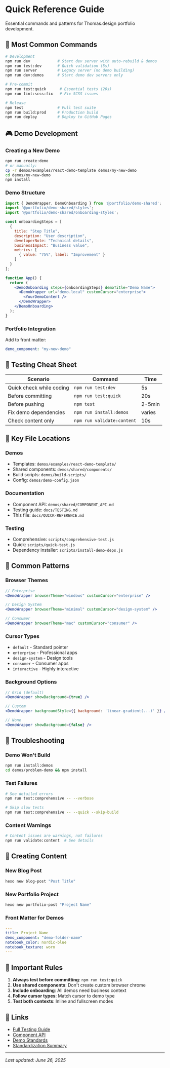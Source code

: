 # Quick Reference Guide

Essential commands and patterns for Thomas.design portfolio development.

## 🚀 Most Common Commands

```bash
# Development
npm run dev            # Start dev server with auto-rebuild & demos
npm run test:dev       # Quick validation (5s)
npm run server         # Legacy server (no demo building)
npm run dev:demos      # Start demo dev servers only

# Pre-commit
npm run test:quick      # Essential tests (20s)
npm run lint:scss:fix   # Fix SCSS issues

# Release
npm test               # Full test suite
npm run build:prod     # Production build
npm run deploy         # Deploy to GitHub Pages
```

## 🎮 Demo Development

### Creating a New Demo
```bash
npm run create:demo
# or manually:
cp -r demos/examples/react-demo-template demos/my-new-demo
cd demos/my-new-demo
npm install
```

### Demo Structure
```jsx
import { DemoWrapper, DemoOnboarding } from '@portfolio/demo-shared';
import '@portfolio/demo-shared/styles';
import '@portfolio/demo-shared/onboarding-styles';

const onboardingSteps = [
  {
    title: "Step Title",
    description: "User description",
    developerNote: "Technical details",
    businessImpact: "Business value",
    metrics: [
      { value: "75%", label: "Improvement" }
    ]
  }
];

function App() {
  return (
    <DemoOnboarding steps={onboardingSteps} demoTitle="Demo Name">
      <DemoWrapper url="demo.local" customCursor="enterprise">
        <YourDemoContent />
      </DemoWrapper>
    </DemoOnboarding>
  );
}
```

### Portfolio Integration
Add to front matter:
```yaml
demo_component: "my-new-demo"
```

## 🧪 Testing Cheat Sheet

| Scenario | Command | Time |
|----------|---------|------|
| Quick check while coding | `npm run test:dev` | 5s |
| Before committing | `npm run test:quick` | 20s |
| Before pushing | `npm test` | 2-5min |
| Fix demo dependencies | `npm run install:demos` | varies |
| Check content only | `npm run validate:content` | 10s |

## 📁 Key File Locations

### Demos
- Templates: `demos/examples/react-demo-template/`
- Shared components: `demos/shared/components/`
- Build scripts: `demos/build-scripts/`
- Config: `demos/demo-config.json`

### Documentation
- Component API: `demos/shared/COMPONENT_API.md`
- Testing guide: `docs/TESTING.md`
- This file: `docs/QUICK-REFERENCE.md`

### Testing
- Comprehensive: `scripts/comprehensive-test.js`
- Quick: `scripts/quick-test.js`
- Dependency installer: `scripts/install-demo-deps.js`

## 🎨 Common Patterns

### Browser Themes
```jsx
// Enterprise
<DemoWrapper browserTheme="windows" customCursor="enterprise" />

// Design System
<DemoWrapper browserTheme="minimal" customCursor="design-system" />

// Consumer
<DemoWrapper browserTheme="mac" customCursor="consumer" />
```

### Cursor Types
- `default` - Standard pointer
- `enterprise` - Professional apps
- `design-system` - Design tools
- `consumer` - Consumer apps
- `interactive` - Highly interactive

### Background Options
```jsx
// Grid (default)
<DemoWrapper showBackground={true} />

// Custom
<DemoWrapper backgroundStyle={{ background: 'linear-gradient(...)' }} />

// None
<DemoWrapper showBackground={false} />
```

## 🔧 Troubleshooting

### Demo Won't Build
```bash
npm run install:demos
cd demos/problem-demo && npm install
```

### Test Failures
```bash
# See detailed errors
npm run test:comprehensive -- --verbose

# Skip slow tests
npm run test:comprehensive -- --quick --skip-build
```

### Content Warnings
```bash
# Content issues are warnings, not failures
npm run validate:content  # See details
```

## 📝 Creating Content

### New Blog Post
```bash
hexo new blog-post "Post Title"
```

### New Portfolio Project
```bash
hexo new portfolio-post "Project Name"
```

### Front Matter for Demos
```yaml
---
title: Project Name
demo_component: "demo-folder-name"
notebook_color: nordic-blue
notebook_texture: worn
---
```

## 🚨 Important Rules

1. **Always test before committing**: `npm run test:quick`
2. **Use shared components**: Don't create custom browser chrome
3. **Include onboarding**: All demos need business context
4. **Follow cursor types**: Match cursor to demo type
5. **Test both contexts**: Inline and fullscreen modes

## 🔗 Links

- [Full Testing Guide](./TESTING.md)
- [Component API](../demos/shared/COMPONENT_API.md)
- [Demo Standards](../demos/NEW_DEMO_STANDARDS.md)
- [Standardization Summary](./DEMO-STANDARDIZATION-SUMMARY.md)

---

*Last updated: June 26, 2025*